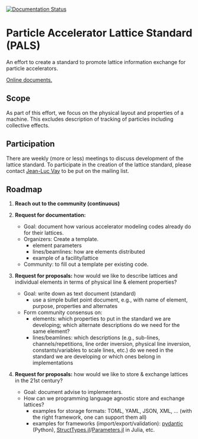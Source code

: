[![Documentation Status](https://readthedocs.org/projects/lattice-standard/badge/?version=latest)](https://lattice-standard.readthedocs.io)

# Particle Accelerator Lattice Standard (PALS)

An effort to create a standard to promote lattice information exchange for particle accelerators.

[Online documents.](https://lattice-standard.readthedocs.io)

## Scope

As part of this effort, we focus on the physical layout and properties of a machine.
This excludes description of tracking of particles including collective effects.

## Participation

There are weekly (more or less) meetings to discuss development of the lattice standard.
To participate in the creation of the lattice standard, please contact [Jean-Luc Vay](https://github.com/jlvay) to be put on the mailing list.

## Roadmap

1. **Reach out to the community (continuous)**

2. **Request for documentation:** 
   * Goal: document how various accelerator modeling codes already do for their lattices.
   * Organizers: Create a template.
     * element parameters
     * lines/beamlines: how are elements distributed
     * example of a facility/lattice
   * Community: to fill out a template per existing code.

3. **Request for proposals:** how would we like to describe lattices and individual elements in terms of physical line & element properties?
   * Goal: write down as text document (standard)
     * use a simple bullet point document, e.g., with name of element, purpose, properties and alternates
   * Form community consensus on:
     * elements: which properties to put in the standard we are developing; which alternate descriptions do we need for the same element?
     * lines/beamlines: which descriptions (e.g., sub-lines, channels/repetitions, line order inversion, physical line inversion, constants/variables to scale lines, etc.) do we need in the standard we are developing or which ones belong in implementations

4. **Request for proposals:** how would we like to store & exchange lattices in the 21st century?
   * Goal: document advise to implementers.
   * How can we programming language agnostic store and exchange lattices?
     * examples for storage formats: TOML, YAML, JSON, XML, ... (with the right framework, one can support them all)
     * examples for frameworks (import/export/validation): [pydantic](https://docs.pydantic.dev) (Python), [StructTypes.jl](https://github.com/JuliaData/StructTypes.jl)/[Parameters.jl](https://github.com/mauro3/Parameters.jl) in Julia, etc.
